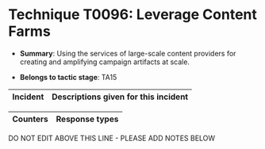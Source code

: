 # Technique T0096: Leverage Content Farms

* **Summary**: Using the services of large-scale content providers for creating and amplifying campaign artifacts at scale.

* **Belongs to tactic stage**: TA15


| Incident | Descriptions given for this incident |
| -------- | -------------------- |



| Counters | Response types |
| -------- | -------------- |


DO NOT EDIT ABOVE THIS LINE - PLEASE ADD NOTES BELOW